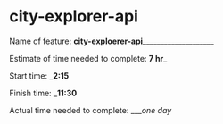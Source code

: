 # city-explorer-api












Name of feature: ______city-exploerer-api__________________________

Estimate of time needed to complete: __7 hr___

Start time: ___2:15__

Finish time: ___11:30__

Actual time needed to complete: ____one day_